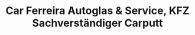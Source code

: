 ---
title: "Car Ferreira Autoglas & Service, KFZ Sachverständiger Carputt"
url: /iserlohn/car-ferreira-autoglas-und-service-kfz-sachverstaendiger-carputt/
shop: Autowerkstatt
---